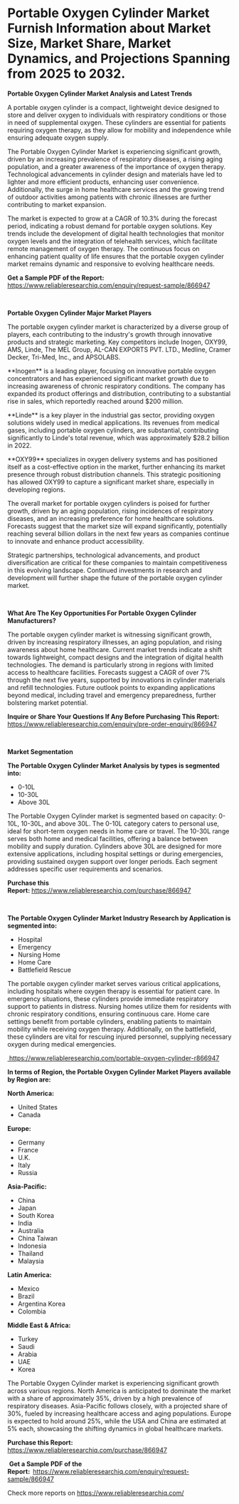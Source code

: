 <p><h1>Portable Oxygen Cylinder Market Furnish Information about Market Size, Market Share, Market Dynamics, and Projections Spanning from 2025 to 2032.</h1></p><p><strong>Portable Oxygen Cylinder Market Analysis and Latest Trends</strong></p>
<p><p>A portable oxygen cylinder is a compact, lightweight device designed to store and deliver oxygen to individuals with respiratory conditions or those in need of supplemental oxygen. These cylinders are essential for patients requiring oxygen therapy, as they allow for mobility and independence while ensuring adequate oxygen supply.</p><p>The Portable Oxygen Cylinder Market is experiencing significant growth, driven by an increasing prevalence of respiratory diseases, a rising aging population, and a greater awareness of the importance of oxygen therapy. Technological advancements in cylinder design and materials have led to lighter and more efficient products, enhancing user convenience. Additionally, the surge in home healthcare services and the growing trend of outdoor activities among patients with chronic illnesses are further contributing to market expansion.</p><p>The market is expected to grow at a CAGR of 10.3% during the forecast period, indicating a robust demand for portable oxygen solutions. Key trends include the development of digital health technologies that monitor oxygen levels and the integration of telehealth services, which facilitate remote management of oxygen therapy. The continuous focus on enhancing patient quality of life ensures that the portable oxygen cylinder market remains dynamic and responsive to evolving healthcare needs.</p></p>
<p><strong>Get a Sample PDF of the Report:&nbsp;</strong> <a href="https://www.reliableresearchiq.com/enquiry/request-sample/866947?utm_campaign=2232&utm_medium=2&utm_source=Github&utm_content=ia&utm_term=19022025&utm_id=portable-oxygen-cylinder">https://www.reliableresearchiq.com/enquiry/request-sample/866947</a></p>
<p>&nbsp;</p>
<p><strong>Portable Oxygen Cylinder Major Market Players</strong></p>
<p><p>The portable oxygen cylinder market is characterized by a diverse group of players, each contributing to the industry's growth through innovative products and strategic marketing. Key competitors include Inogen, OXY99, AMS, Linde, The MEL Group, AL-CAN EXPORTS PVT. LTD., Medline, Cramer Decker, Tri-Med, Inc., and APSOLABS.</p><p>**Inogen** is a leading player, focusing on innovative portable oxygen concentrators and has experienced significant market growth due to increasing awareness of chronic respiratory conditions. The company has expanded its product offerings and distribution, contributing to a substantial rise in sales, which reportedly reached around $200 million.</p><p>**Linde** is a key player in the industrial gas sector, providing oxygen solutions widely used in medical applications. Its revenues from medical gases, including portable oxygen cylinders, are substantial, contributing significantly to Linde's total revenue, which was approximately $28.2 billion in 2022.</p><p>**OXY99** specializes in oxygen delivery systems and has positioned itself as a cost-effective option in the market, further enhancing its market presence through robust distribution channels. This strategic positioning has allowed OXY99 to capture a significant market share, especially in developing regions.</p><p>The overall market for portable oxygen cylinders is poised for further growth, driven by an aging population, rising incidences of respiratory diseases, and an increasing preference for home healthcare solutions. Forecasts suggest that the market size will expand significantly, potentially reaching several billion dollars in the next few years as companies continue to innovate and enhance product accessibility. </p><p>Strategic partnerships, technological advancements, and product diversification are critical for these companies to maintain competitiveness in this evolving landscape. Continued investments in research and development will further shape the future of the portable oxygen cylinder market.</p></p>
<p>&nbsp;</p>
<p><strong>What Are The Key Opportunities For Portable Oxygen Cylinder Manufacturers?</strong></p>
<p><p>The portable oxygen cylinder market is witnessing significant growth, driven by increasing respiratory illnesses, an aging population, and rising awareness about home healthcare. Current market trends indicate a shift towards lightweight, compact designs and the integration of digital health technologies. The demand is particularly strong in regions with limited access to healthcare facilities. Forecasts suggest a CAGR of over 7% through the next five years, supported by innovations in cylinder materials and refill technologies. Future outlook points to expanding applications beyond medical, including travel and emergency preparedness, further bolstering market potential.</p></p>
<p><strong>Inquire or Share Your Questions If Any Before Purchasing This Report:</strong> <a href="https://www.reliableresearchiq.com/enquiry/pre-order-enquiry/866947?utm_campaign=2232&utm_medium=2&utm_source=Github&utm_content=ia&utm_term=19022025&utm_id=portable-oxygen-cylinder">https://www.reliableresearchiq.com/enquiry/pre-order-enquiry/866947</a></p>
<p>&nbsp;</p>
<p><strong>Market Segmentation</strong></p>
<p><strong>The Portable Oxygen Cylinder Market Analysis by types is segmented into:</strong></p>
<p><ul><li>0-10L</li><li>10-30L</li><li>Above 30L</li></ul></p>
<p><p>The Portable Oxygen Cylinder market is segmented based on capacity: 0-10L, 10-30L, and above 30L. The 0-10L category caters to personal use, ideal for short-term oxygen needs in home care or travel. The 10-30L range serves both home and medical facilities, offering a balance between mobility and supply duration. Cylinders above 30L are designed for more extensive applications, including hospital settings or during emergencies, providing sustained oxygen support over longer periods. Each segment addresses specific user requirements and scenarios.</p></p>
<p><strong>Purchase this Report:&nbsp;</strong><a href="https://www.reliableresearchiq.com/purchase/866947?utm_campaign=2232&utm_medium=2&utm_source=Github&utm_content=ia&utm_term=19022025&utm_id=portable-oxygen-cylinder">https://www.reliableresearchiq.com/purchase/866947</a></p>
<p>&nbsp;</p>
<p><strong>The Portable Oxygen Cylinder Market Industry Research by Application is segmented into:</strong></p>
<p><ul><li>Hospital</li><li>Emergency</li><li>Nursing Home</li><li>Home Care</li><li>Battlefield Rescue</li></ul></p>
<p><p>The portable oxygen cylinder market serves various critical applications, including hospitals where oxygen therapy is essential for patient care. In emergency situations, these cylinders provide immediate respiratory support to patients in distress. Nursing homes utilize them for residents with chronic respiratory conditions, ensuring continuous care. Home care settings benefit from portable cylinders, enabling patients to maintain mobility while receiving oxygen therapy. Additionally, on the battlefield, these cylinders are vital for rescuing injured personnel, supplying necessary oxygen during medical emergencies.</p></p>
<p><a href="https://www.reliableresearchiq.com/portable-oxygen-cylinder-r866947?utm_campaign=2232&utm_medium=2&utm_source=Github&utm_content=ia&utm_term=19022025&utm_id=portable-oxygen-cylinder">&nbsp;https://www.reliableresearchiq.com/portable-oxygen-cylinder-r866947</a></p>
<p><strong>In terms of Region, the Portable Oxygen Cylinder Market Players available by Region are:</strong></p>
<p>
    <p> <strong> North America: </strong>
        <ul>
            <li>United States</li>
            <li>Canada</li>
        </ul>
        </p> 
    <p> <strong> Europe: </strong>
        <ul>
            <li>Germany</li>
            <li>France</li>
            <li>U.K.</li>
            <li>Italy</li>
            <li>Russia</li>
        </ul>
        </p> 
    <p> <strong> Asia-Pacific: </strong>
        <ul>
            <li>China</li>
            <li>Japan</li>
            <li>South Korea</li>
            <li>India</li>
            <li>Australia</li>
            <li>China Taiwan</li>
            <li>Indonesia</li>
            <li>Thailand</li>
            <li>Malaysia</li>
        </ul>
        </p> 
    <p> <strong> Latin America: </strong>
        <ul>
            <li>Mexico</li>
            <li>Brazil</li>
            <li>Argentina Korea</li>
            <li>Colombia</li>
        </ul>
        </p> 
    <p> <strong> Middle East & Africa: </strong>
        <ul>
            <li>Turkey</li>
            <li>Saudi</li>
            <li>Arabia</li>
            <li>UAE</li>
            <li>Korea</li>
        </ul>
    </p>
    </p>
<p><p>The Portable Oxygen Cylinder market is experiencing significant growth across various regions. North America is anticipated to dominate the market with a share of approximately 35%, driven by a high prevalence of respiratory diseases. Asia-Pacific follows closely, with a projected share of 30%, fueled by increasing healthcare access and aging populations. Europe is expected to hold around 25%, while the USA and China are estimated at 5% each, showcasing the shifting dynamics in global healthcare markets.</p></p>
<p><strong>Purchase this Report: </strong><a href="https://www.reliableresearchiq.com/purchase/866947?utm_campaign=2232&utm_medium=2&utm_source=Github&utm_content=ia&utm_term=19022025&utm_id=portable-oxygen-cylinder">https://www.reliableresearchiq.com/purchase/866947</a></p>
<p>&nbsp;<strong>Get a Sample PDF of the Report:&nbsp;&nbsp;</strong><a href="https://www.reliableresearchiq.com/enquiry/request-sample/866947?utm_campaign=2232&utm_medium=2&utm_source=Github&utm_content=ia&utm_term=19022025&utm_id=portable-oxygen-cylinder">https://www.reliableresearchiq.com/enquiry/request-sample/866947</a></p>
<p><strong></strong></p>
<p>Check more reports on <a href="https://www.reliableresearchiq.com/?utm_campaign=2232&utm_medium=2&utm_source=Github&utm_content=ia&utm_term=19022025&utm_id=portable-oxygen-cylinder">https://www.reliableresearchiq.com/</a></p>